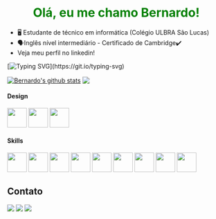 <h1 align='center'> <span style="color:green">Olá, eu me chamo Bernardo!</span></h1>


- 🖥 Estudante de técnico em informática (Colégio ULBRA São Lucas)
- 🗣Inglês nível intermediário - Certificado de Cambridge✔
- Veja meu perfil no linkedin!

[![Typing SVG](https://readme-typing-svg.demolab.com?font=Fira+Code&pause=1000&color=5DC52B&center=true&vCenter=true&width=435&lines=Bem+vindo+ao+meu+perfil!)](https://git.io/typing-svg)

<a href="https://github.com/httbz/github-readme-stats"><img align="center" src="https://github-readme-stats.vercel.app/api?username=httbz&show_icons=true&hide=contribs,prs&cache_seconds=86400&theme=merko&hide_border=true" alt="Bernardo's github stats" /></a>   <a href="https://github.com/httbz/github-readme-stats"><img align="center" src="https://github-readme-stats.vercel.app/api/top-langs/?username=httbz&layout=compact&theme=merko&hide_border=true" /></a> 


#### Design
<p float='left'>
<img src='https://github.com/marwin1991/profile-technology-icons/assets/136815194/02494c7c-de6a-43a6-9293-6369696842ed' width='45'>
<img src='https://skillicons.dev/icons?i=illustrator' width='45'>
<img src='https://skillicons.dev/icons?i=photoshop' width='45'>
</p>

#### Skills
<p float='left'>
<img src='https://skillicons.dev/icons?i=html' width='45'>
<img src='https://skillicons.dev/icons?i=css' width='45'>
<img src='https://skillicons.dev/icons?i=js' width='45'>
<img src='https://skillicons.dev/icons?i=java' width='45'>
<img src='https://skillicons.dev/icons?i=php' width='45'>
<img src='https://skillicons.dev/icons?i=mysql' width='45'>
<img src='https://skillicons.dev/icons?i=sqlite' width='45'>
<img src='https://skillicons.dev/icons?i=vscode' width='45'>
<img src='https://skillicons.dev/icons?i=wordpress' width='45'>
</p>


## Contato
<div> 
  <a href="https://instagram.com/bz.paz" target="_blank"><img src="https://skillicons.dev/icons?i=instagram" target="_blank"></a>
  <a href = "mailto:bernardo.zandonai@gmail.com"><img src="https://skillicons.dev/icons?i=gmail" target="_blank"></a>
  <a href="https://www.linkedin.com/in/bernardo-zandonai-58226b161" target="_blank"><img src="https://skillicons.dev/icons?i=linkedin" target="_blank"></a> 
</div>
